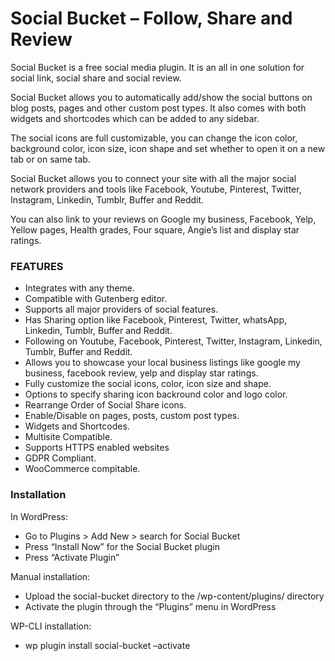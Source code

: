 # Social Bucket – Follow, Share and Review
Social Bucket is a free social media plugin. It is an all in one solution for social link, social share and social review.

Social Bucket allows you to automatically add/show the social buttons on blog posts, pages and other custom post types. It also comes with both widgets and shortcodes which can be added to any sidebar.

The social icons are full customizable, you can change the icon color, background color, icon size, icon shape and set whether to open it on a new tab or on same tab.

Social Bucket allows you to connect your site with all the major social network providers and tools like Facebook, Youtube, Pinterest, Twitter, Instagram, Linkedin, Tumblr, Buffer and Reddit.

You can also link to your reviews on Google my business, Facebook, Yelp, Yellow pages, Health grades, Four square, Angie’s list and display star ratings.

### FEATURES
* Integrates with any theme.
* Compatible with Gutenberg editor.
* Supports all major providers of social features.
* Has Sharing option like Facebook, Pinterest, Twitter, whatsApp, Linkedin, Tumblr, Buffer and Reddit.
* Following on Youtube, Facebook, Pinterest, Twitter, Instagram, Linkedin, Tumblr, Buffer and Reddit.
* Allows you to showcase your local business listings like google my business, facebook review, yelp and display star ratings.
* Fully customize the social icons, color, icon size and shape.
* Options to specify sharing icon backround color and logo color.
* Rearrange Order of Social Share icons.
* Enable/Disable on pages, posts, custom post types.
* Widgets and Shortcodes.
* Multisite Compatible.
* Supports HTTPS enabled websites
* GDPR Compliant.
* WooCommerce compitable.

### Installation
In WordPress:
* Go to Plugins > Add New > search for Social Bucket
* Press “Install Now” for the Social Bucket plugin
* Press “Activate Plugin”

Manual installation:
* Upload the social-bucket directory to the /wp-content/plugins/ directory
* Activate the plugin through the “Plugins” menu in WordPress

WP-CLI installation:
* wp plugin install social-bucket –activate
